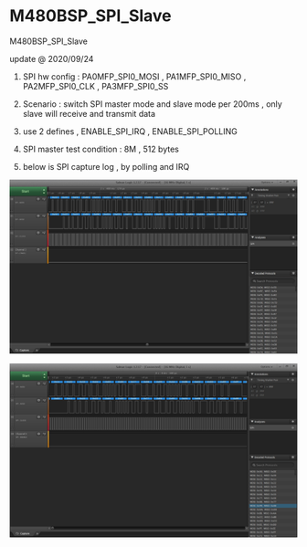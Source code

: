# M480BSP_SPI_Slave
 M480BSP_SPI_Slave

update @ 2020/09/24

1. SPI hw config : PA0MFP_SPI0_MOSI , PA1MFP_SPI0_MISO , PA2MFP_SPI0_CLK , PA3MFP_SPI0_SS

2. Scenario : switch SPI master mode and slave mode per 200ms , only slave will receive and transmit data

3. use 2 defines , ENABLE_SPI_IRQ , ENABLE_SPI_POLLING

4. SPI master test condition : 8M , 512 bytes

5. below is SPI capture log , by polling and IRQ

![image](https://github.com/released/M480BSP_SPI_Slave/blob/master/log_polling.jpg)

![image](https://github.com/released/M480BSP_SPI_Slave/blob/master/log_IRQ.jpg)

